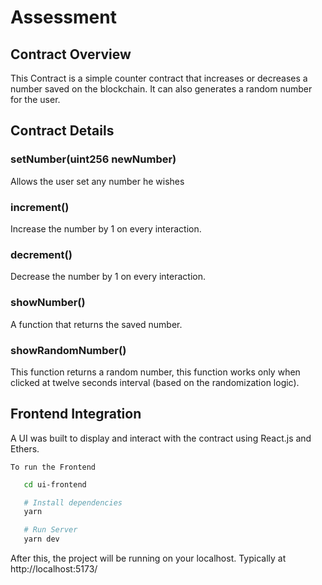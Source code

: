 # Assessment

## Contract Overview

This Contract is a simple counter contract that increases or decreases a number saved on the blockchain. It can also generates a random number for the user.

## Contract Details

### setNumber(uint256 newNumber)

Allows the user set any number he wishes

### increment()

Increase the number by 1 on every interaction.

### decrement()

Decrease the number by 1 on every interaction.

### showNumber()

A function that returns the saved number.

### showRandomNumber()

This function returns a random number, this function works only when clicked at twelve seconds interval (based on the randomization logic).

## Frontend Integration

A UI was built to display and interact with the contract using React.js and Ethers.

`To run the Frontend`

```zsh
   cd ui-frontend

   # Install dependencies
   yarn

   # Run Server
   yarn dev
```

After this, the project will be running on your localhost. Typically at http://localhost:5173/
